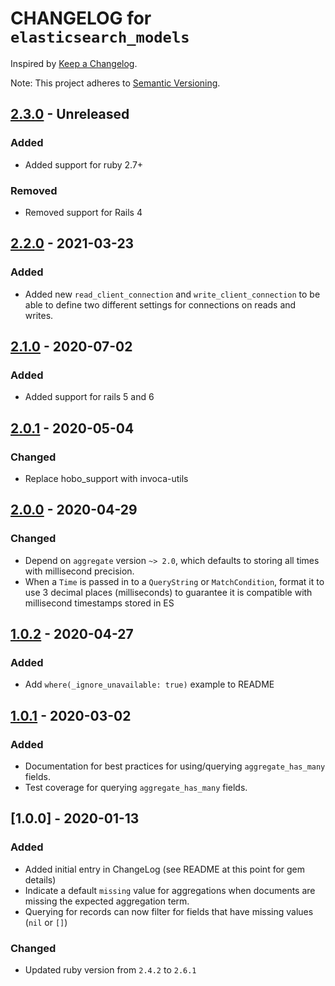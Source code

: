 # CHANGELOG for `elasticsearch_models`

Inspired by [Keep a Changelog](https://keepachangelog.com/en/1.0.0/).

Note: This project adheres to [Semantic Versioning](https://semver.org/spec/v2.0.0.html).

## [2.3.0] - Unreleased
### Added
- Added support for ruby 2.7+

### Removed
- Removed support for Rails 4

## [2.2.0] - 2021-03-23
### Added
- Added new `read_client_connection` and `write_client_connection` to be able to define two different settings for connections on reads and writes.

## [2.1.0] - 2020-07-02
### Added
- Added support for rails 5 and 6

## [2.0.1] - 2020-05-04
### Changed
- Replace hobo_support with invoca-utils

## [2.0.0] - 2020-04-29
### Changed
- Depend on `aggregate` version `~> 2.0`, which defaults to storing all times with millisecond precision.
- When a `Time` is passed in to a `QueryString` or `MatchCondition`, format it to use 3 decimal places (milliseconds) to guarantee it is compatible with millisecond timestamps stored in ES

## [1.0.2] - 2020-04-27
### Added
- Add `where(_ignore_unavailable: true)` example to README

## [1.0.1] - 2020-03-02
### Added
- Documentation for best practices for using/querying `aggregate_has_many` fields.
- Test coverage for querying `aggregate_has_many` fields.

## [1.0.0] - 2020-01-13
### Added
- Added initial entry in ChangeLog (see README at this point for gem details)
- Indicate a default `missing` value for aggregations when documents are missing the expected aggregation term.
- Querying for records can now filter for fields that have missing values (`nil` or `[]`)

### Changed
- Updated ruby version from `2.4.2` to `2.6.1`

[2.3.0]: https://github.com/Invoca/elasticsearch_models/compare/v2.2.0...v2.3.0
[2.2.0]: https://github.com/Invoca/elasticsearch_models/compare/v2.1.0...v2.2.0
[2.1.0]: https://github.com/Invoca/elasticsearch_models/compare/v2.0.1...v2.1.0
[2.0.1]: https://github.com/Invoca/elasticsearch_models/compare/v2.0.0...v2.0.1
[2.0.0]: https://github.com/Invoca/elasticsearch_models/compare/v1.0.2...v2.0.0
[1.0.2]: https://github.com/Invoca/elasticsearch_models/compare/v1.0.1...v1.0.2
[1.0.1]: https://github.com/Invoca/elasticsearch_models/compare/v1.0.0...v1.0.1
